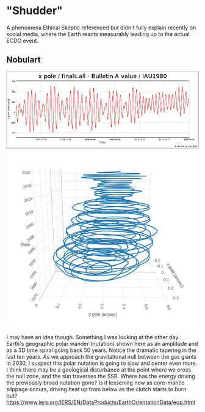 # "Shudder"

A phenomena Ethical Skeptic referenced but didn't fully explain recently on social media, where the Earth reacts measurably leading up to the actual ECDO event.

## Nobulart

![alt](img/shudder.jpg "alt")
![alt](img/shudder2.jpg "alt")

I may have an idea though. Something I was looking at the other day. Earth's geographic polar wander (nutation) shown here as an amplitude and as a 3D time spiral going back 50 years. Notice the dramatic tapering in the last ten years. As we approach the gravitational null between the gas giants in 2030, I suspect this polar nutation is going to slow and center even more. I think there may be a geological disturbance at the point where we cross the null zone, and the sun traverses the SSB. Where has the energy driving the previously broad nutation gone? Is it lessening now as core-mantle slippage occurs, driving heat up from below as the clutch starts to burn out?
https://www.iers.org/IERS/EN/DataProducts/EarthOrientationData/eop.html